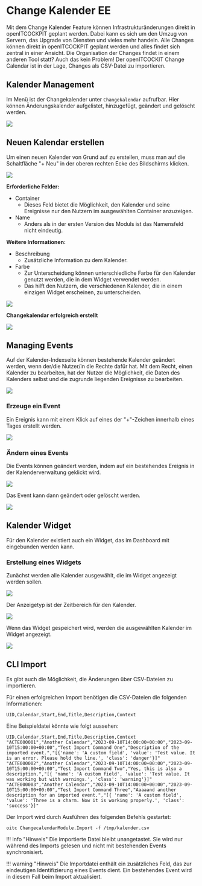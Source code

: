 # Change Kalender <span class="badge badge-danger badge-outlined" title="Enterprise Edition">EE</span>

Mit dem Change Kalender Feature können Infrastrukturänderungen direkt in openITCOCKPIT geplant werden. Dabei kann es sich um den Umzug von Servern, das Upgrade von Diensten und vieles mehr handeln. Alle Changes können direkt in openITCOCKPIT geplant werden und alles findet sich zentral in einer Ansicht. Die Organisation der Changes findet in einem anderen Tool statt? Auch das kein Problem! Der openITCOCKIT Change Calendar ist in der Lage, Changes als CSV-Datei zu importieren.

## Kalender Management

Im Menü ist der Changekalender unter `Changekalendar` aufrufbar. Hier können Änderungskalender aufgelistet, hinzugefügt, geändert und gelöscht werden.

![](/images/change_calendar/list_calendars.png)

## Neuen Kalendar erstellen

Um einen neuen Kalender von Grund auf zu erstellen, muss man auf die Schaltfläche "+ Neu" in der oberen rechten Ecke des Bildschirms klicken.

![](/images/change_calendar/new_calendar.png)

**Erforderliche Felder:**

- Container
    - Dieses Feld bietet die Möglichkeit, den Kalender und seine Ereignisse nur den Nutzern im ausgewählten Container anzuzeigen.
- Name
    - Anders als in der ersten Version des Moduls ist das Namensfeld nicht eindeutig.

**Weitere Informationen:**

- Beschreibung
    - Zusätzliche Information zu dem Kalender.
- Farbe
    - Zur Unterscheidung können unterschiedliche Farbe für den Kalender genutzt werden, die in dem Widget verwendet werden.
    - Das hilft den Nutzern, die verschiedenen Kalender, die in einem einzigen Widget erscheinen, zu unterscheiden.

![](/images/change_calendar/new_calendar_example.png)

**Changekalendar erfolgreich erstellt**

![](/images/change_calendar/calendar_created_success.png)

## Managing Events

Auf der Kalender-Indexseite können bestehende Kalender geändert werden, wenn der/die Nutzer/in die Rechte dafür hat. 
Mit dem Recht, einen Kalender zu bearbeiten, hat der Nutzer die Möglichkeit, die Daten des Kalenders selbst und die zugrunde liegenden Ereignisse zu bearbeiten.

![](/images/change_calendar/manage_calendar.png)

### Erzeuge ein Event

Ein Ereignis kann mit einem Klick auf eines der "+"-Zeichen innerhalb eines Tages erstellt werden.

![](/images/change_calendar/calendar_create_event.png)

### Ändern eines Events

Die Events können geändert werden, indem auf ein bestehendes Ereignis in der Kalenderverwaltung geklickt wird.

![](/images/change_calendar/calendar_modify_event.png)

Das Event kann dann geändert oder gelöscht werden.

![](/images/change_calendar/calendar_modify_delete_event.png)

## Kalender Widget

Für den Kalender existiert auch ein Widget, das im Dashboard mit eingebunden werden kann.

### Erstellung eines Widgets

Zunächst werden alle Kalender ausgewählt, die im Widget angezeigt werden sollen.

![](/images/change_calendar/calendar_widget_1.png)

Der Anzeigetyp ist der Zeitbereich für den Kalender.

![](/images/change_calendar/calendar_widget_2.png)

Wenn das Widget gespeichert wird, werden die ausgewählten Kalender im Widget angezeigt.

![](/images/change_calendar/calendar_widget_3.png)

## CLI Import

Es gibt auch die Möglichkeit, die Änderungen über CSV-Dateien zu importieren.

Für einen erfolgreichen Import benötigen die CSV-Dateien die folgenden Informationen:
```
UID,Calendar,Start,End,Title,Description,Context
```

Eine Beispieldatei könnte wie folgt aussehen:

```
UID,Calendar,Start,End,Title,Description,Context
"ACTE000001","Another Calendar","2023-09-10T14:00:00+00:00","2023-09-10T15:00:00+00:00","Test Import Command One","Description of the imported event.","[{'name': 'A custom field',	'value': 'Test value. It is an error. Please hold the line.', 'class': 'danger'}]"
"ACTE000002","Another Calendar","2023-09-10T14:00:00+00:00","2023-09-10T15:00:00+00:00","Test Import Command Two","Yes, this is also a description.","[{ 'name': 'A custom field', 'value': 'Test value. It was working but with warnings.', 'class': 'warning'}]"
"ACTE000003","Another Calendar","2023-09-10T14:00:00+00:00","2023-09-10T15:00:00+00:00","Test Import Command Three","Aaaaand another description for an imported event.","[{ 'name': 'A custom field', 'value': 'Three is a charm. Now it is working properly.', 'class': 'success'}]"
```

Der Import wird durch Ausführen des folgenden Befehls gestartet:
```
oitc ChangecalendarModule.Import -f /tmp/kalender.csv
```

!!! info "Hinweis"
    Die importierte Datei bleibt unangetastet. Sie wird nur während des Imports gelesen und nicht mit bestehenden Events synchronisiert.

!!! warning "Hinweis"
    Die Importdatei enthält ein zusätzliches Feld, das zur eindeutigen Identifizierung eines Events dient. Ein bestehendes Event wird in diesem Fall beim Import aktualisiert.